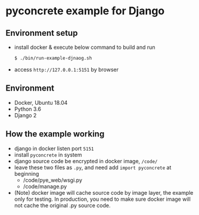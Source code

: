 pyconcrete example for Django
==============


Environment setup
--------------
* install docker & execute below command to build and run
    ```bash
    $ ./bin/run-example-djnaog.sh
    ```
* access `http://127.0.0.1:5151` by browser


Environment 
--------------
* Docker, Ubuntu 18.04
* Python 3.6
* Django 2


How the example working
--------------
* django in docker listen port `5151`
* install `pyconcrete` in system
* django source code be encrypted in docker image, `/code/`
* leave these two files as `.py`, and need add `import pyconcrete` at beginning
    * /code/pye_web/wsgi.py 
    * /code/manage.py
* (Note) docker image will cache source code by image layer, the example only for testing. In production, you need to make sure docker image will not cache the original .py source code.

